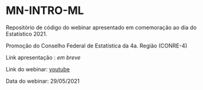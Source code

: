 # MN-INTRO-ML



Repositório de código do webinar apresentado em comemoração ao dia do Estatístico 2021.

Promoção do Conselho Federal de Estatística da 4a. Região (CONRE-4)

Link apresentação : _em breve_

Link do webinar: [youtube](https://youtu.be/5pUr1vEmwf4)

Data do webinar: 29/05/2021
